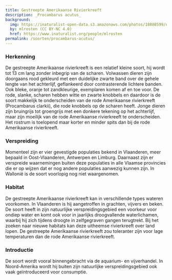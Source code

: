 ```yaml
---
title: Gestreepte Amerikaanse Rivierkreeft
description: _Procambarus acutus_
background:
  img: https://inaturalist-open-data.s3.amazonaws.com/photos/18888599/original.jpg
  by: mlrosten (CC BY-NC 4.0)
  href: https://www.inaturalist.org/people/mlrosten
permalink: /soorten/procambarus-acutus/
---
```

### Herkenning
De gestreepte Amerikaanse rivierkreeft is een relatief kleine soort, hij wordt tot 13 cm lang zonder inbegrip van de scharen. Volwassen dieren zijn doorgaans rood gekleurd met een duidelijke zwarte band over de gehele lengte van het achterlijf, geflankeerd door contrasterende lichtere banden. Ook bleke, oranje tot zandkleurige, exemplaren komen af en toe voor. De rode, slanke, scharen hebben witte en zwarte knobbels en daardoor is de soort makkelijk te onderscheiden van de rode Amerikaanse rivierkreeft (Procambarus clarkii), die rode knobbels op de scharen heeft. Jonge dieren zijn bruingrijs tot groengrijs met een donkere tekening op het achterlijf, maar zijn moeilijk van de rode Amerikaanse rivierkreeft te onderscheiden. Het rostrum is toelopend maar korter en minder spits dan bij de rode Amerikaanse rivierkreeft.

### Verspreiding
Momenteel zijn er vier gevestigde populaties bekend in Vlaanderen, meer bepaald in Oost-Vlaanderen, Antwerpen en Limburg. Daarnaast zijn er verspreide waarnemingen buiten deze populaties in alle Vlaamse provincies die er op wijzen dat er nog andere populaties aanwezig kunnen zijn. In Wallonië is de soort voorlopig nog niet waargenomen.

### Habitat
De gestreepte Amerikaanse rivierkreeft kan in verschillende types wateren voorkomen. In Vlaanderen is hij aangetroffen in grachten, vijvers en beken. De soort heeft in zijn natuurlijke verspreidingsgebied een voorkeur voor ondiep water en komt ook voor in jaarlijks droogvallende waterlichamen, waarbij hij zich tijdens droogte in zelfgegraven gangen terugtrekt. Bij het zoeken naar nieuwe habitats kan deze uitheemse rivierkreeft over land lopen. De gestreepte Amerikaanse rivierkreeft zou toleranter zijn voor lage temperaturen dan de rode Amerikaanse rivierkreeft.

### Introductie
De soort wordt vooral binnengebracht via de aquarium- en vijverhandel. In Noord-Amerika wordt hij buiten zijn natuurlijke verspreidingsgebied ook vaak geïntroduceerd voor consumptie.
